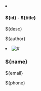 <li class="card book-item" data-id="${id}">
  <h4>${id} - ${title}</h4>
  <p>${desc}</p>
  <p>${author}</p>
</li>
<li class="card user-item" data-id="${id}">
  <img src="${url}" alt="#" class="user-avatar" />
  <h3>${name}</h3>
  <p>${email}</p>
  <p>${phone}</p>
</li>